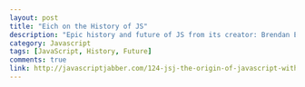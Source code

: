 ```yaml
---
layout: post
title: "Eich on the History of JS"
description: "Epic history and future of JS from its creator: Brendan Eich."
category: Javascript
tags: [JavaScript, History, Future]
comments: true
link: http://javascriptjabber.com/124-jsj-the-origin-of-javascript-with-brendan-eich/
---
```

